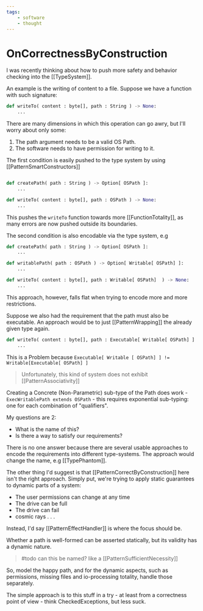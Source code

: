 ```yaml
---
tags:
    - software
    - thought
---
```


# OnCorrectnessByConstruction

I was recently thinking about how to push more safety and behavior checking into the [[TypeSystem]].

An example is the writing of content to a file.
Suppose we have a function with such signature:

```python
def writeTo( content : byte[], path : String ) -> None: 
    ...
```

There are many dimensions in which this operation can go awry, but I'll worry about only some:

1. The path argument needs to be a valid OS Path.
2. The software needs to have permission for writing to it.

The first condition is easily pushed to the type system by using [[PatternSmartConstructors]]

```python

def createPath( path : String ) -> Option[ OSPath ]:
    ...

def writeTo( content : byte[], path : OSPath ) -> None:
    ...

```

This pushes the `writeTo` function towards more [[FunctionTotality]], as many errors are now pushed outside its boundaries.

The second condition is also encodable via the type system, e.g

```python
def createPath( path : String ) -> Option[ OSPath ]:
    ...

def writablePath( path : OSPath ) -> Option[ Writable[ OSPath] ]:
    ...

def writeTo( content : byte[], path : Writable[ OSPath]  ) -> None:
    ...    
```

This approach, however, falls flat when trying to encode more and more restrictions.

Suppose we also had the requirement that the path must also be executable.
An approach would be to just [[PatternWrapping]] the already given type again.

```python
def writeTo( content : byte[], path : Executable[ Writable[ OSPath] ]  ) -> None:
    ...
```

This is a Problem because `Executable[ Writable [ OSPath] ] != Writable[Executable[ OSPath] ]`

> Unfortunately, this kind of system does not exhibit [[PatternAssociativity]]

Creating a Concrete (Non-Parametric) sub-type of the Path does work -  `ExecWritablePath extends OSPath` - this requires exponential sub-typing: one for each combination of "qualifiers".

My questions are 2:

* What is the name of this?
* Is there a way to satisfy our requirements?

There is no one answer because there are several usable approaches to encode the requirements into different type-systems. The approach would change the name, e.g [[TypePhantom]].

The other thing I'd suggest is that [[PatternCorrectByConstruction]] here isn't the right approach. Simply put, we're trying to apply static guarantees to dynamic parts of a system:

* The user permissions can change at any time
* The drive can be full
* The drive can fail
* cosmic rays . . .

Instead, I'd say [[PatternEffectHandler]] is where the focus should be.

Whether a path is well-formed can be asserted statically, but its validity has a dynamic nature.

> #todo can this be named? like a [[PatternSufficientNecessity]]

So, model the happy path, and for the dynamic aspects, such as permissions, missing files and io-processing totality, handle those separately.

The simple approach is to this stuff in a try - at least from a correctness point of view - think CheckedExceptions, but less suck.
